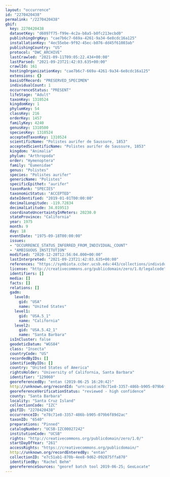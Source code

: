 ```yaml
---
layout: "occurrence"
id: "2270420438"
permalink: "/2270420438"
gbif:
  key: 2270420438
  datasetKey: "d6097f75-f99e-4c2a-b8a5-b0fc213ecbd0"
  publishingOrgKey: "cae7b6c7-669a-4261-9a34-6e8cdc16a125"
  installationKey: "4ec55ebe-9f92-45ec-b076-dd45f61003ab"
  publishingCountry: "US"
  protocol: "DWC_ARCHIVE"
  lastCrawled: "2021-09-11T09:05:22.434+00:00"
  lastParsed: "2021-09-23T21:42:03.635+00:00"
  crawlId: 161
  hostingOrganizationKey: "cae7b6c7-669a-4261-9a34-6e8cdc16a125"
  extensions: {}
  basisOfRecord: "PRESERVED_SPECIMEN"
  individualCount: 1
  occurrenceStatus: "PRESENT"
  lifeStage: "Adult"
  taxonKey: 1310524
  kingdomKey: 1
  phylumKey: 54
  classKey: 216
  orderKey: 1457
  familyKey: 4240
  genusKey: 1310500
  speciesKey: 1310524
  acceptedTaxonKey: 1310524
  scientificName: "Polistes aurifer de Saussure, 1853"
  acceptedScientificName: "Polistes aurifer de Saussure, 1853"
  kingdom: "Animalia"
  phylum: "Arthropoda"
  order: "Hymenoptera"
  family: "Eumenidae"
  genus: "Polistes"
  species: "Polistes aurifer"
  genericName: "Polistes"
  specificEpithet: "aurifer"
  taxonRank: "SPECIES"
  taxonomicStatus: "ACCEPTED"
  dateIdentified: "2019-01-01T00:00:00"
  decimalLongitude: -119.72834
  decimalLatitude: 34.019513
  coordinateUncertaintyInMeters: 20230.0
  stateProvince: "California"
  year: 1975
  month: 9
  day: 18
  eventDate: "1975-09-18T00:00:00"
  issues:
  - "OCCURRENCE_STATUS_INFERRED_FROM_INDIVIDUAL_COUNT"
  - "AMBIGUOUS_INSTITUTION"
  modified: "2020-12-28T12:56:04.000+00:00"
  lastInterpreted: "2021-09-23T21:42:03.635+00:00"
  references: "https://symbiota.ccber.ucsb.edu:443/collections/individual/index.php?occid=129060"
  license: "http://creativecommons.org/publicdomain/zero/1.0/legalcode"
  identifiers: []
  media: []
  facts: []
  relations: []
  gadm:
    level0:
      gid: "USA"
      name: "United States"
    level1:
      gid: "USA.5_1"
      name: "California"
    level2:
      gid: "USA.5.42_1"
      name: "Santa Barbara"
  isInCluster: false
  geodeticDatum: "WGS84"
  class: "Insecta"
  countryCode: "US"
  recordedByIDs: []
  identifiedByIDs: []
  country: "United States of America"
  rightsHolder: "University of California, Santa Barbara"
  identifier: "129060"
  georeferencedBy: "entan (2019-06-25 16:20:42)"
  http://unknown.org/recordId: "urn:uuid:e78c71e8-3357-486b-b905-079b6f89d2ac"
  georeferenceVerificationStatus: "reviewed - high confidence"
  county: "Santa Barbara"
  locality: "Santa Cruz Island"
  collectionCode: "IZC"
  gbifID: "2270420438"
  occurrenceID: "e78c71e8-3357-486b-b905-079b6f89d2ac"
  taxonID: "6540"
  preparations: "Pinned"
  catalogNumber: "UCSB-IZC00027242"
  institutionCode: "UCSB"
  rights: "http://creativecommons.org/publicdomain/zero/1.0/"
  startDayOfYear: "261"
  accessRights: "https://creativecommons.org/publicdomain/"
  http://unknown.org/recordEnteredBy: "entan"
  collectionID: "e7c51ab1-870b-4ee8-9d62-092875ffa870"
  identifiedBy: "Rachel Behm"
  georeferenceSources: "georef batch tool 2019-06-25; GeoLocate"
---
```

